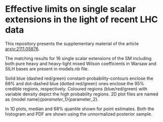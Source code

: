 # Effective limits on single scalar extensions in the light of recent LHC data

This repository presents the supplementary material of the article [arxiv:2111.05876](https://arxiv.org/abs/2111.05876).

The matching results for 16 single scalar extensions of the SM including both pure heavy and heavy-light mixed Wilson coefficients in Warsaw and SILH bases are present in  models.nb file.

Solid blue (dashed red/green) constant-probability-contours enclose the 68% and dot-dashed blue (dotted red/green) ones enclose the 95% credible regions, respectively. Coloured regions (blue/red/green) with variable density depict the high probability regions.
2D plot files are named as {model name}_{parameter_1}_{parameter_2}.

In 1D plots, median and 68% quantile shown for point estimates. Both the histogram and PDF are shown using the unnormalized posterior sample.
